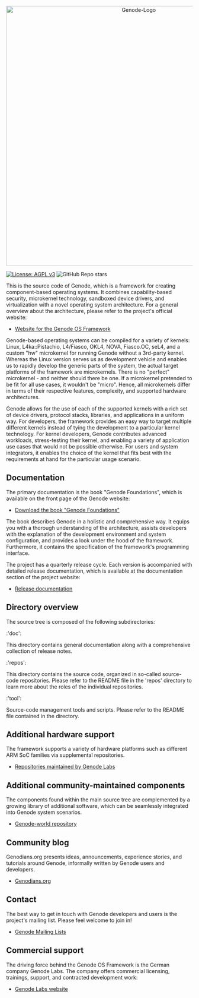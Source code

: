 <p align="center">
<img alt="Genode-Logo" width="700" src="https://genode.org/css/site_title.png">
</p>

[![License: AGPL v3](https://img.shields.io/badge/License-AGPL%20v3-blue.svg)](https://www.gnu.org/licenses/agpl-3.0)
![GitHub Repo stars](https://img.shields.io/github/stars/genodelabs/genode?style=flat)

This is the source code of Genode, which is a framework for creating
component-based operating systems. It combines capability-based security,
microkernel technology, sandboxed device drivers, and virtualization with
a novel operating system architecture. For a general overview about the
architecture, please refer to the project's official website:

- [Website for the Genode OS Framework](https://genode.org/documentation/general-overview)

Genode-based operating systems can be compiled for a variety of kernels: Linux,
L4ka::Pistachio, L4/Fiasco, OKL4, NOVA, Fiasco.OC, seL4, and a custom "hw"
microkernel for running Genode without a 3rd-party kernel. Whereas the Linux
version serves us as development vehicle and enables us to rapidly develop the
generic parts of the system, the actual target platforms of the framework are
microkernels. There is no "perfect" microkernel - and neither should there be
one. If a microkernel pretended to be fit for all use cases, it wouldn't be
"micro". Hence, all microkernels differ in terms of their respective features,
complexity, and supported hardware architectures.

Genode allows for the use of each of the supported kernels with a rich set of
device drivers, protocol stacks, libraries, and applications in a uniform way.
For developers, the framework provides an easy way to target multiple different
kernels instead of tying the development to a particular kernel technology. For
kernel developers, Genode contributes advanced workloads, stress-testing their
kernel, and enabling a variety of application use cases that would not be
possible otherwise. For users and system integrators, it enables the choice of
the kernel that fits best with the requirements at hand for the particular
usage scenario.

## Documentation

The primary documentation is the book "Genode Foundations", which is available
on the front page of the Genode website:

- [Download the book "Genode Foundations"](https://genode.org)

The book describes Genode in a holistic and comprehensive way. It equips you
with a thorough understanding of the architecture, assists developers with the
explanation of the development environment and system configuration, and
provides a look under the hood of the framework. Furthermore, it contains the
specification of the framework's programming interface.

The project has a quarterly release cycle. Each version is accompanied with
detailed release documentation, which is available at the documentation
section of the project website:

- [Release documentation](https://genode.org/documentation/release-notes/)


## Directory overview

The source tree is composed of the following subdirectories:

:'doc':

  This directory contains general documentation along with a comprehensive
  collection of release notes.

:'repos':

  This directory contains the source code, organized in so-called source-code
  repositories. Please refer to the README file in the 'repos' directory to
  learn more about the roles of the individual repositories.

:'tool':

  Source-code management tools and scripts. Please refer to the README file
  contained in the directory.


## Additional hardware support

The framework supports a variety of hardware platforms such as different ARM
SoC families via supplemental repositories.

- [Repositories maintained by Genode Labs](https://github.com/orgs/genodelabs/repositories)


## Additional community-maintained components

The components found within the main source tree are complemented by a growing
library of additional software, which can be seamlessly integrated into Genode
system scenarios.

- [Genode-world repository](https://github.com/genodelabs/genode-world)


## Community blog

Genodians.org presents ideas, announcements, experience stories, and tutorials
around Genode, informally written by Genode users and developers.

- [Genodians.org](https://genodians.org)


## Contact

The best way to get in touch with Genode developers and users is the project's
mailing list. Please feel welcome to join in!

- [Genode Mailing Lists](https://genode.org/community/mailing-lists)

## Commercial support

The driving force behind the Genode OS Framework is the German company Genode
Labs. The company offers commercial licensing, trainings, support, and
contracted development work:

- [Genode Labs website](https://www.genode-labs.com)
